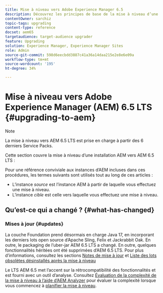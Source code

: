 ```yaml
---
title: Mise à niveau vers Adobe Experience Manager 6.5
description: Découvrez les principes de base de la mise à niveau d’une installation Adobe Experience Manager (AEM) plus ancienne vers AEM 6.5.
contentOwner: sarchiz
topic-tags: upgrading
content-type: reference
docset: aem65
targetaudience: target-audience upgrader
feature: Upgrading
solution: Experience Manager, Experience Manager Sites
role: Admin
source-git-commit: 598d6eecbdd3887c41a36a14daa215e2e8e6e09a
workflow-type: tm+mt
source-wordcount: '195'
ht-degree: 34%

---
```


# Mise à niveau vers Adobe Experience Manager (AEM) 6.5 LTS {#upgrading-to-aem}

>[!NOTE]
>La mise à niveau vers AEM 6.5 LTS est prise en charge à partir des 6 derniers Service Packs.

Cette section couvre la mise à niveau d’une installation AEM vers AEM 6.5 LTS :

<!-- Alexandru: drafting for now 

* [Planning Your Upgrade](/help/sites-deploying/upgrade-planning.md)
* [Assessing the Upgrade Complexity with Pattern Detector](/help/sites-deploying/pattern-detector.md)
* [Backward Compatibility in AEM 6.5](/help/sites-deploying/backward-compatibility.md)
  This was drafted before: * [Using Offline Reindexing To Reduce Downtime During an Upgrade](/help/sites-deploying/upgrade-offline-reindexing.md)-->

<!--
* [Upgrade Procedure](/help/sites-deploying/upgrade-procedure.md)
* [Upgrading Code and Customizations](/help/sites-deploying/upgrading-code-and-customizations.md)
* [Pre-Upgrade Maintenance Tasks](/help/sites-deploying/pre-upgrade-maintenance-tasks.md)
* [Performing an In-Place Upgrade](/help/sites-deploying/in-place-upgrade.md)
* [Post Upgrade Checks and Troubleshooting](/help/sites-deploying/post-upgrade-checks-and-troubleshooting.md)
* [Sustainable Upgrades](/help/sites-deploying/sustainable-upgrades.md)
* [Lazy Content Migration](/help/sites-deploying/lazy-content-migration.md)

-->

Pour une référence conviviale aux instances d’AEM incluses dans ces procédures, les termes suivants sont utilisés tout au long de ces articles :

* L’instance *source* est l’instance AEM à partir de laquelle vous effectuez une mise à niveau.
* L’instance *cible* est celle vers laquelle vous effectuez une mise à niveau.

## Qu’est-ce qui a changé ? {#what-has-changed}

### Mises à jour {#updates}

La couche Foundation prend désormais en charge Java 17, en incorporant les derniers lots open source d’Apache Sling, Felix et Jackrabbit Oak. En outre, le packaging de l’uber-jar AEM 6.5 LTS a changé. En outre, quelques fonctionnalités héritées ont été supprimées d’AEM 6.5 LTS. Pour plus d’informations, consultez les sections [Notes de mise à jour](/help/release-notes/release-notes.md#whats-new-what-s-new) et [Liste des lots obsolètes désinstallés après la mise à niveau](/help/sites-deploying/obsolete-bundles.md)

Le LTS AEM 6.5 met l’accent sur la rétrocompatibilité des fonctionnalités et est fourni avec un outil d’analyse. Consultez [Évaluation de la complexité de la mise à niveau à l’aide d’AEM Analyzer](/help/sites-deploying/pattern-detector.md) pour évaluer la complexité lorsque vous commencez à [planifier la mise à niveau](/help/sites-deploying/upgrade-planning.md).
